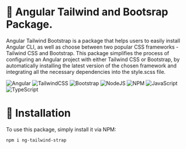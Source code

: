 # :jack_o_lantern: Angular Tailwind and Bootsrap Package.
Angular Tailwind Bootstrap is a package that helps users to easily install Angular CLI, as well as choose between two popular CSS frameworks - Tailwind CSS and Bootstrap. This package simplifies the process of configuring an Angular project with either Tailwind CSS or Bootstrap, by automatically installing the latest version of the chosen framework and integrating all the necessary dependencies into the style.scss file.

![Angular](https://img.shields.io/badge/angular-%23DD0031.svg?style=for-the-badge&logo=angular&logoColor=white)
![TailwindCSS](https://img.shields.io/badge/tailwindcss-%2338B2AC.svg?style=for-the-badge&logo=tailwind-css&logoColor=white)
![Bootstrap](https://img.shields.io/badge/bootstrap-%23563D7C.svg?style=for-the-badge&logo=bootstrap&logoColor=white)
![NodeJS](https://img.shields.io/badge/node.js-6DA55F?style=for-the-badge&logo=node.js&logoColor=white)
![NPM](https://img.shields.io/badge/NPM-%23CB3837.svg?style=for-the-badge&logo=npm&logoColor=white)
![JavaScript](https://img.shields.io/badge/javascript-%23323330.svg?style=for-the-badge&logo=javascript&logoColor=%23F7DF1E)
![TypeScript](https://img.shields.io/badge/typescript-%23007ACC.svg?style=for-the-badge&logo=typescript&logoColor=white)

# :wrench: Installation
To use this package, simply install it via NPM:
```
npm i ng-tailwind-strap

```


